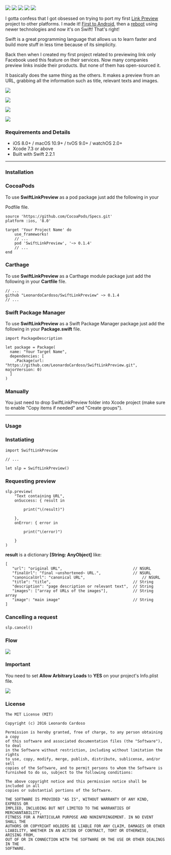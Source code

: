 [![](https://img.shields.io/badge/platform-iOS%20%7C%20macOS%20%7C%20watchOS%20%7C%20tvOS-orange.svg)][0]
[![](https://img.shields.io/badge/pod-v0.1.4-red.svg)][1]
[![](https://img.shields.io/badge/Carthage-compatible-4BC51D.svg)][2]
[![](https://img.shields.io/badge/SPM-compatible-orange.svg)][3]
[![](https://travis-ci.org/LeonardoCardoso/SwiftLinkPreview.svg?branch=master)][4]

I gotta confess that I got obsessed on trying to port my first [Link Preview][5] project to other platforms. I made it! [First to Android][6], then a [reboot][7] using newer technologies and now it's on Swift! That's right!

Swift is a great programming language that allows us to learn faster and build more stuff in less time because of its simplicity.

Back then when I created my first project related to previewing link only Facebook used this feature on their services. Now many companies preview links inside their products. But none of them has open-sourced it.

It basically does the same thing as the others. It makes a preview from an URL, grabbing all the information such as title, relevant texts and images.

![](http://i.imgur.com/pl0obMz.gif)

![](http://i.imgur.com/qns1s4x.gif)

![](http://i.imgur.com/tZ2ymnX.gif)

![](http://i.imgur.com/uz55zDu.gif)

### Requirements and Details

* iOS 8.0+ / macOS 10.9+ / tvOS 9.0+ / watchOS 2.0+
* Xcode 7.3 or above
* Built with Swift 2.2.1

---

### Installation 

### CocoaPods

To use **SwiftLinkPreview** as a pod package just add the following in your 

Podfile file.

    
    source 'https://github.com/CocoaPods/Specs.git'
    platform :ios, '8.0'
    
    target 'Your Project Name' do
        use_frameworks!
        // ...
        pod 'SwiftLinkPreview', '~> 0.1.4'
        // ...
    end
    

### Carthage

To use **SwiftLinkPreview** as a Carthage module package just add the following in your **Cartfile** file.

    
    // ...
    github "LeonardoCardoso/SwiftLinkPreview" ~> 0.1.4
    // ...

### Swift Package Manager

To use **SwiftLinkPreview** as a Swift Package Manager package just add the following in your **Package.swift** file.

    
    import PackageDescription
    
    let package = Package(
      name: "Your Target Name",
      dependencies: [
        .Package(url: "https://github.com/LeonardoCardoso/SwiftLinkPreview.git", majorVersion: 0)
      ]
    )
    

### Manually 

You just need to drop SwiftLinkPreview folder into Xcode project (make sure to enable "Copy items if needed" and "Create groups").

---

### Usage

### Instatiating 
    
    
    import SwiftLinkPreview
    
    // ...
    
    let slp = SwiftLinkPreview()
    

### Requesting preview 
    
    
    slp.preview(
        "Text containing URL",
        onSuccess: { result in
        	
    		print("\(result)")
            
        },
        onError: { error in
           
    		print("\(error)")
            
        }
    )
    

**result** is a dictionary **\[String: AnyObject\]** like:

    
    [
       "url": "original URL", 								// NSURL
       "finalUrl": "final ~unshortened~ URL.", 				// NSURL
       "canonicalUrl": "canonical URL", 						// NSURL
       "title": "title", 									// String
       "description": "page description or relevant text", 	// String
       "images": ["array of URLs of the images"], 			// String array
       "image": "main image" 								// String
    ]
    

### Cancelling a request 
    
    
    slp.cancel()
    

### Flow

![](http://i.imgur.com/SMueQkA.png)

### Important 

You need to set **Allow Arbitrary Loads** to **YES** on your project's Info.plist file.

![](http://i.imgur.com/41hGjCC.png)

### License 
    
    
    
    The MIT License (MIT)
    
    Copyright (c) 2016 Leonardo Cardoso
    
    Permission is hereby granted, free of charge, to any person obtaining a copy
    of this software and associated documentation files (the "Software"), to deal
    in the Software without restriction, including without limitation the rights
    to use, copy, modify, merge, publish, distribute, sublicense, and/or sell
    copies of the Software, and to permit persons to whom the Software is
    furnished to do so, subject to the following conditions:
    
    The above copyright notice and this permission notice shall be included in all
    copies or substantial portions of the Software.
    
    THE SOFTWARE IS PROVIDED "AS IS", WITHOUT WARRANTY OF ANY KIND, EXPRESS OR
    IMPLIED, INCLUDING BUT NOT LIMITED TO THE WARRANTIES OF MERCHANTABILITY,
    FITNESS FOR A PARTICULAR PURPOSE AND NONINFRINGEMENT. IN NO EVENT SHALL THE
    AUTHORS OR COPYRIGHT HOLDERS BE LIABLE FOR ANY CLAIM, DAMAGES OR OTHER
    LIABILITY, WHETHER IN AN ACTION OF CONTRACT, TORT OR OTHERWISE, ARISING FROM,
    OUT OF OR IN CONNECTION WITH THE SOFTWARE OR THE USE OR OTHER DEALINGS IN THE
    SOFTWARE.
    



[0]: https://github.com/LeonardoCardoso/SwiftLinkPreview#requirements-and-details
[1]: https://github.com/LeonardoCardoso/SwiftLinkPreview#cocoapods
[2]: https://github.com/LeonardoCardoso/SwiftLinkPreview#carthage
[3]: https://github.com/LeonardoCardoso/SwiftLinkPreview#swift-package-manager
[4]: https://travis-ci.org/LeonardoCardoso/SwiftLinkPreview
[5]: http://lab.leocardz.com/facebook-link-preview-php--jquery/
[6]: http://android.leocardz.com/android-link-preview/
[7]: http://lab.leocardz.com/link-preview/